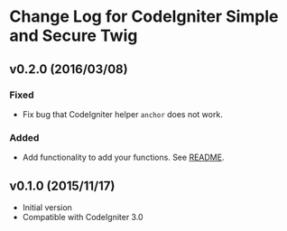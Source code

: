 # Change Log for CodeIgniter Simple and Secure Twig

## v0.2.0 (2016/03/08)

### Fixed

* Fix bug that CodeIgniter helper `anchor` does not work.

### Added

* Add functionality to add your functions. See [README](README.md#adding-your-functions).

## v0.1.0 (2015/11/17)

* Initial version
* Compatible with CodeIgniter 3.0
